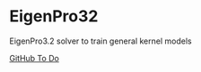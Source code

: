 # EigenPro32
EigenPro3.2 solver to train general kernel models

[GitHub To Do](https://docs.google.com/document/d/1bDfaD5LQLpf1ACNmYLdJZCbcnnjKHSM__QwD0Voj1xU/edit?pli=1#heading=h.v6jhaubovxfb)
